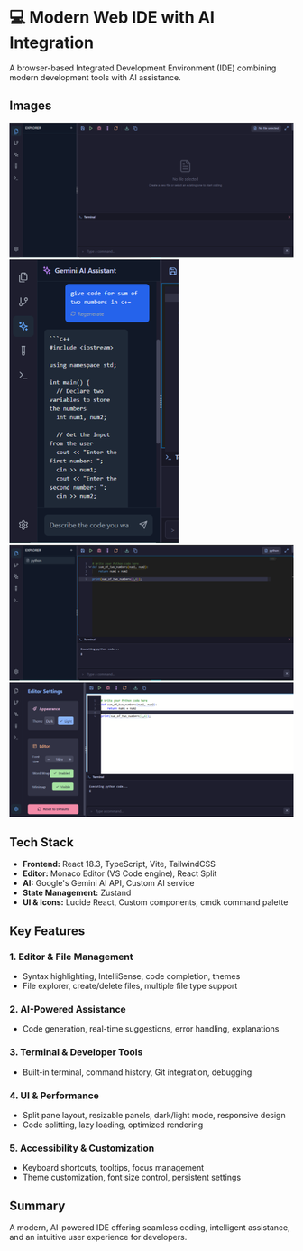 # 💻 Modern Web IDE with AI Integration
A browser-based Integrated Development Environment (IDE) combining modern development tools with AI assistance.

## Images

<img src="https://github.com/nidhi00y/Google-Women-s-Hackathon-IDE-/blob/main/1.PNG" width="600" alt="IDE Screenshot" />
<img src="https://github.com/nidhi00y/Google-Women-s-Hackathon-IDE-/blob/main/2.PNG" width="300" alt="IDE Screenshot 2" />
<img src="https://github.com/nidhi00y/Google-Women-s-Hackathon-IDE-/blob/main/3.PNG" width="600" alt="IDE Screenshot 3" />
<img src="https://github.com/nidhi00y/Google-Women-s-Hackathon-IDE-/blob/main/4.PNG" width="600" alt="IDE Screenshot 4" />



## Tech Stack
- **Frontend:** React 18.3, TypeScript, Vite, TailwindCSS
- **Editor:** Monaco Editor (VS Code engine), React Split
- **AI:** Google's Gemini AI API, Custom AI service
- **State Management:** Zustand
- **UI & Icons:** Lucide React, Custom components, cmdk command palette

## Key Features
### **1. Editor & File Management**
- Syntax highlighting, IntelliSense, code completion, themes
- File explorer, create/delete files, multiple file type support

### **2. AI-Powered Assistance**
- Code generation, real-time suggestions, error handling, explanations

### **3. Terminal & Developer Tools**
- Built-in terminal, command history, Git integration, debugging

### **4. UI & Performance**
- Split pane layout, resizable panels, dark/light mode, responsive design
- Code splitting, lazy loading, optimized rendering

### **5. Accessibility & Customization**
- Keyboard shortcuts, tooltips, focus management
- Theme customization, font size control, persistent settings

## Summary
A modern, AI-powered IDE offering seamless coding, intelligent assistance, and an intuitive user experience for developers.
